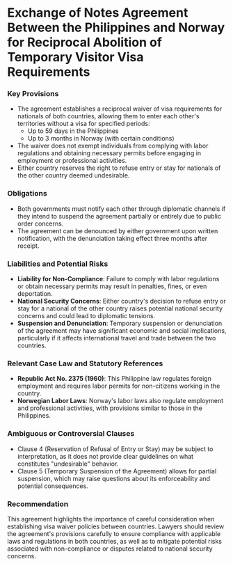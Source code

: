 **Exchange of Notes Agreement Between the Philippines and Norway for Reciprocal Abolition of Temporary Visitor Visa Requirements**
=============================================================================================================

### Key Provisions

*   The agreement establishes a reciprocal waiver of visa requirements for nationals of both countries, allowing them to enter each other's territories without a visa for specified periods:
    *   Up to 59 days in the Philippines
    *   Up to 3 months in Norway (with certain conditions)
*   The waiver does not exempt individuals from complying with labor regulations and obtaining necessary permits before engaging in employment or professional activities.
*   Either country reserves the right to refuse entry or stay for nationals of the other country deemed undesirable.

### Obligations

*   Both governments must notify each other through diplomatic channels if they intend to suspend the agreement partially or entirely due to public order concerns.
*   The agreement can be denounced by either government upon written notification, with the denunciation taking effect three months after receipt.

### Liabilities and Potential Risks

*   **Liability for Non-Compliance**: Failure to comply with labor regulations or obtain necessary permits may result in penalties, fines, or even deportation.
*   **National Security Concerns**: Either country's decision to refuse entry or stay for a national of the other country raises potential national security concerns and could lead to diplomatic tensions.
*   **Suspension and Denunciation**: Temporary suspension or denunciation of the agreement may have significant economic and social implications, particularly if it affects international travel and trade between the two countries.

### Relevant Case Law and Statutory References

*   **Republic Act No. 2375 (1960)**: This Philippine law regulates foreign employment and requires labor permits for non-citizens working in the country.
*   **Norwegian Labor Laws**: Norway's labor laws also regulate employment and professional activities, with provisions similar to those in the Philippines.

### Ambiguous or Controversial Clauses

*   Clause 4 (Reservation of Refusal of Entry or Stay) may be subject to interpretation, as it does not provide clear guidelines on what constitutes "undesirable" behavior.
*   Clause 5 (Temporary Suspension of the Agreement) allows for partial suspension, which may raise questions about its enforceability and potential consequences.

### Recommendation

This agreement highlights the importance of careful consideration when establishing visa waiver policies between countries. Lawyers should review the agreement's provisions carefully to ensure compliance with applicable laws and regulations in both countries, as well as to mitigate potential risks associated with non-compliance or disputes related to national security concerns.